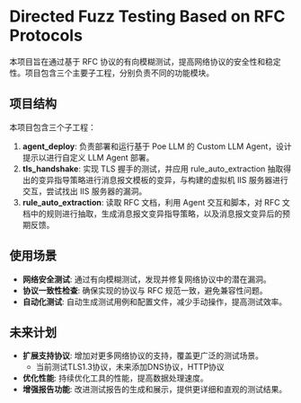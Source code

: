 # Directed Fuzz Testing Based on RFC Protocols

本项目旨在通过基于 RFC 协议的有向模糊测试，提高网络协议的安全性和稳定性。项目包含三个主要子工程，分别负责不同的功能模块。

## 项目结构

本项目包含三个子工程：

1. **agent_deploy**: 负责部署和运行基于 Poe LLM 的 Custom LLM Agent，设计提示以进行自定义 LLM Agent 部署。
2. **tls_handshake**: 实现 TLS 握手的测试，并应用 rule_auto_extraction 抽取得出的变异指导策略进行消息报文模板的变异，与构建的虚拟机 IIS 服务器进行交互，尝试找出 IIS 服务器的漏洞。
3. **rule_auto_extraction**: 读取 RFC 文档，利用 Agent 交互和脚本，对 RFC 文档中的规则进行抽取，生成消息报文变异指导策略，以及消息报文变异后的预期反馈。

## 使用场景

- **网络安全测试**: 通过有向模糊测试，发现并修复网络协议中的潜在漏洞。
- **协议一致性检查**: 确保实现的协议与 RFC 规范一致，避免兼容性问题。
- **自动化测试**: 自动生成测试用例和配置文件，减少手动操作，提高测试效率。

## 未来计划

- **扩展支持协议**: 增加对更多网络协议的支持，覆盖更广泛的测试场景。
  - 当前测试TLS1.3协议，未来添加DNS协议，HTTP协议
- **优化性能**: 持续优化工具的性能，提高数据处理速度。
- **增强报告功能**: 改进测试报告的生成和展示，提供更详细和直观的测试结果。